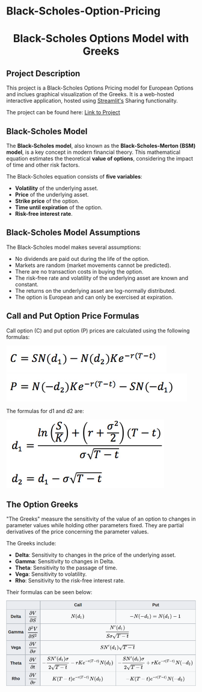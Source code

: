 # Black-Scholes-Option-Pricing

<h1 align="center">Black-Scholes Options Model with Greeks</h1>

## Project Description

This project is a Black-Scholes Options Pricing model for European Options and inclues graphical visualization of the Greeks. It is a web-hosted interactive application, hosted using [Streamlit's](https://streamlit.io) Sharing functionality.

The project can be found here: [Link to Project](https://black-scholes-pricing-ggucuf4fovqnjzxtpskc6y.streamlit.app/)

## Black-Scholes Model

The **Black-Scholes model**, also known as the **Black-Scholes-Merton (BSM) model**, is a key concept in modern financial theory. This mathematical equation estimates the theoretical **value of options**, considering the impact of time and other risk factors.

The Black-Scholes equation consists of **five variables**:

- **Volatility** of the underlying asset.
- **Price** of the underlying asset.
- **Strike price** of the option.
- **Time until expiration** of the option.
- **Risk-free interest rate**.

## Black-Scholes Model Assumptions

The Black-Scholes model makes several assumptions:

- No dividends are paid out during the life of the option.
- Markets are random (market movements cannot be predicted).
- There are no transaction costs in buying the option.
- The risk-free rate and volatility of the underlying asset are known and constant.
- The returns on the underlying asset are log-normally distributed.
- The option is European and can only be exercised at expiration.

## Call and Put Option Price Formulas

Call option (C) and put option (P) prices are calculated using the following formulas:

![Call Option Formula](call-formula.jpg)
![Put Option Formula](put-formula.jpg)

The formulas for d1 and d2 are:

![d1 and d2 Formulas](d1-d2-formula.jpg)

## The Option Greeks

"The Greeks" measure the sensitivity of the value of an option to changes in parameter values while holding other parameters fixed. They are partial derivatives of the price concerning the parameter values.

The Greeks include:

- **Delta**: Sensitivity to changes in the price of the underlying asset.
- **Gamma**: Sensitivity to changes in Delta.
- **Theta**: Sensitivity to the passage of time.
- **Vega**: Sensitivity to volatility.
- **Rho**: Sensitivity to the risk-free interest rate.

Their formulas can be seen below:

![Greek Formulas](greeks.png)

